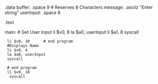 .data
    buffer: .space 9 # Reserves 8 Characters
    message:  .asciiz "Enter string"
    userInput: .space 8
  
.text
  
main:
     # Get User Input
     li $v0, 8 
     la $a0, userInput 
     li $a1, 8
      syscall
  
     li $v0, 10      # end program
     #Displays Name
     li $v0, 4
     la $a0, userInput
     syscall
     
     # end program
     li $v0, 10      
      syscall
